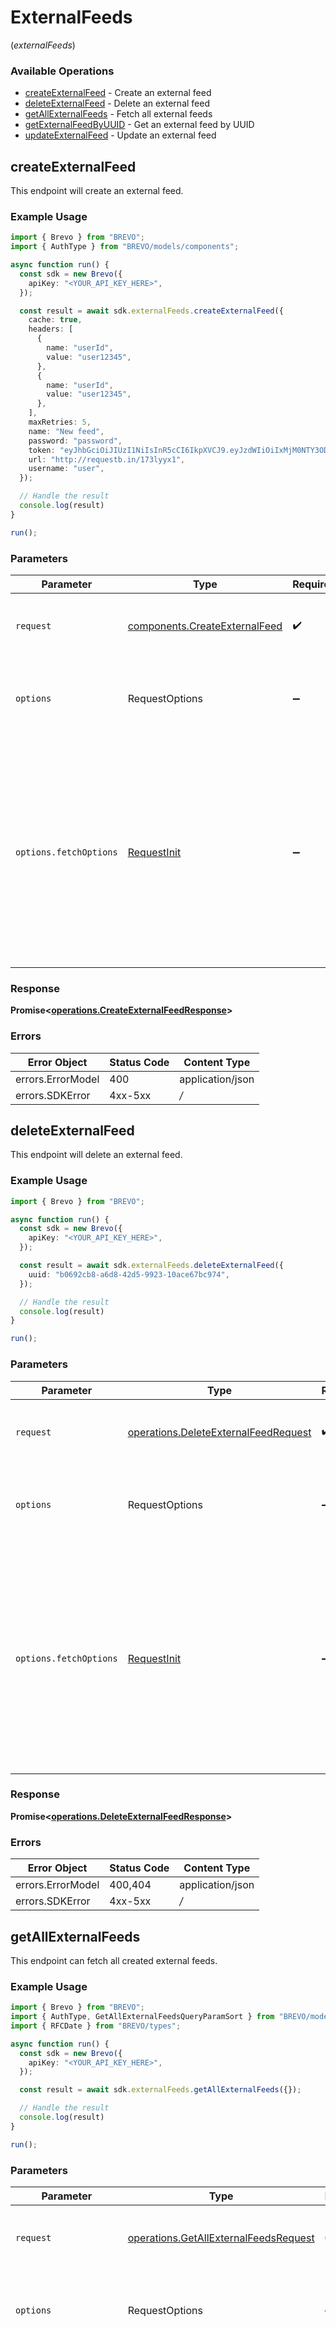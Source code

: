 # ExternalFeeds
(*externalFeeds*)

### Available Operations

* [createExternalFeed](#createexternalfeed) - Create an external feed
* [deleteExternalFeed](#deleteexternalfeed) - Delete an external feed
* [getAllExternalFeeds](#getallexternalfeeds) - Fetch all external feeds
* [getExternalFeedByUUID](#getexternalfeedbyuuid) - Get an external feed by UUID
* [updateExternalFeed](#updateexternalfeed) - Update an external feed

## createExternalFeed

This endpoint will create an external feed.

### Example Usage

```typescript
import { Brevo } from "BREVO";
import { AuthType } from "BREVO/models/components";

async function run() {
  const sdk = new Brevo({
    apiKey: "<YOUR_API_KEY_HERE>",
  });

  const result = await sdk.externalFeeds.createExternalFeed({
    cache: true,
    headers: [
      {
        name: "userId",
        value: "user12345",
      },
      {
        name: "userId",
        value: "user12345",
      },
    ],
    maxRetries: 5,
    name: "New feed",
    password: "password",
    token: "eyJhbGciOiJIUzI1NiIsInR5cCI6IkpXVCJ9.eyJzdWIiOiIxMjM0NTY3ODkwIiwibmFtZSI6IkpvaG4gRG9lIiwiaWF0IjoxNTE2MjM5MDIyfQ.SflKxwRJSMeKKF2QT4fwpMeJf36POk6yJV_adQssw5c",
    url: "http://requestb.in/173lyyx1",
    username: "user",
  });

  // Handle the result
  console.log(result)
}

run();
```

### Parameters

| Parameter                                                                                                                                                                      | Type                                                                                                                                                                           | Required                                                                                                                                                                       | Description                                                                                                                                                                    |
| ------------------------------------------------------------------------------------------------------------------------------------------------------------------------------ | ------------------------------------------------------------------------------------------------------------------------------------------------------------------------------ | ------------------------------------------------------------------------------------------------------------------------------------------------------------------------------ | ------------------------------------------------------------------------------------------------------------------------------------------------------------------------------ |
| `request`                                                                                                                                                                      | [components.CreateExternalFeed](../../models/components/createexternalfeed.md)                                                                                                 | :heavy_check_mark:                                                                                                                                                             | The request object to use for the request.                                                                                                                                     |
| `options`                                                                                                                                                                      | RequestOptions                                                                                                                                                                 | :heavy_minus_sign:                                                                                                                                                             | Used to set various options for making HTTP requests.                                                                                                                          |
| `options.fetchOptions`                                                                                                                                                         | [RequestInit](https://developer.mozilla.org/en-US/docs/Web/API/Request/Request#options)                                                                                        | :heavy_minus_sign:                                                                                                                                                             | Options that are passed to the underlying HTTP request. This can be used to inject extra headers for examples. All `Request` options, except `method` and `body`, are allowed. |


### Response

**Promise<[operations.CreateExternalFeedResponse](../../models/operations/createexternalfeedresponse.md)>**
### Errors

| Error Object      | Status Code       | Content Type      |
| ----------------- | ----------------- | ----------------- |
| errors.ErrorModel | 400               | application/json  |
| errors.SDKError   | 4xx-5xx           | */*               |

## deleteExternalFeed

This endpoint will delete an external feed.

### Example Usage

```typescript
import { Brevo } from "BREVO";

async function run() {
  const sdk = new Brevo({
    apiKey: "<YOUR_API_KEY_HERE>",
  });

  const result = await sdk.externalFeeds.deleteExternalFeed({
    uuid: "b0692cb8-a6d8-42d5-9923-10ace67bc974",
  });

  // Handle the result
  console.log(result)
}

run();
```

### Parameters

| Parameter                                                                                                                                                                      | Type                                                                                                                                                                           | Required                                                                                                                                                                       | Description                                                                                                                                                                    |
| ------------------------------------------------------------------------------------------------------------------------------------------------------------------------------ | ------------------------------------------------------------------------------------------------------------------------------------------------------------------------------ | ------------------------------------------------------------------------------------------------------------------------------------------------------------------------------ | ------------------------------------------------------------------------------------------------------------------------------------------------------------------------------ |
| `request`                                                                                                                                                                      | [operations.DeleteExternalFeedRequest](../../models/operations/deleteexternalfeedrequest.md)                                                                                   | :heavy_check_mark:                                                                                                                                                             | The request object to use for the request.                                                                                                                                     |
| `options`                                                                                                                                                                      | RequestOptions                                                                                                                                                                 | :heavy_minus_sign:                                                                                                                                                             | Used to set various options for making HTTP requests.                                                                                                                          |
| `options.fetchOptions`                                                                                                                                                         | [RequestInit](https://developer.mozilla.org/en-US/docs/Web/API/Request/Request#options)                                                                                        | :heavy_minus_sign:                                                                                                                                                             | Options that are passed to the underlying HTTP request. This can be used to inject extra headers for examples. All `Request` options, except `method` and `body`, are allowed. |


### Response

**Promise<[operations.DeleteExternalFeedResponse](../../models/operations/deleteexternalfeedresponse.md)>**
### Errors

| Error Object      | Status Code       | Content Type      |
| ----------------- | ----------------- | ----------------- |
| errors.ErrorModel | 400,404           | application/json  |
| errors.SDKError   | 4xx-5xx           | */*               |

## getAllExternalFeeds

This endpoint can fetch all created external feeds.

### Example Usage

```typescript
import { Brevo } from "BREVO";
import { AuthType, GetAllExternalFeedsQueryParamSort } from "BREVO/models/operations";
import { RFCDate } from "BREVO/types";

async function run() {
  const sdk = new Brevo({
    apiKey: "<YOUR_API_KEY_HERE>",
  });

  const result = await sdk.externalFeeds.getAllExternalFeeds({});

  // Handle the result
  console.log(result)
}

run();
```

### Parameters

| Parameter                                                                                                                                                                      | Type                                                                                                                                                                           | Required                                                                                                                                                                       | Description                                                                                                                                                                    |
| ------------------------------------------------------------------------------------------------------------------------------------------------------------------------------ | ------------------------------------------------------------------------------------------------------------------------------------------------------------------------------ | ------------------------------------------------------------------------------------------------------------------------------------------------------------------------------ | ------------------------------------------------------------------------------------------------------------------------------------------------------------------------------ |
| `request`                                                                                                                                                                      | [operations.GetAllExternalFeedsRequest](../../models/operations/getallexternalfeedsrequest.md)                                                                                 | :heavy_check_mark:                                                                                                                                                             | The request object to use for the request.                                                                                                                                     |
| `options`                                                                                                                                                                      | RequestOptions                                                                                                                                                                 | :heavy_minus_sign:                                                                                                                                                             | Used to set various options for making HTTP requests.                                                                                                                          |
| `options.fetchOptions`                                                                                                                                                         | [RequestInit](https://developer.mozilla.org/en-US/docs/Web/API/Request/Request#options)                                                                                        | :heavy_minus_sign:                                                                                                                                                             | Options that are passed to the underlying HTTP request. This can be used to inject extra headers for examples. All `Request` options, except `method` and `body`, are allowed. |


### Response

**Promise<[operations.GetAllExternalFeedsResponse](../../models/operations/getallexternalfeedsresponse.md)>**
### Errors

| Error Object      | Status Code       | Content Type      |
| ----------------- | ----------------- | ----------------- |
| errors.ErrorModel | 400,404           | application/json  |
| errors.SDKError   | 4xx-5xx           | */*               |

## getExternalFeedByUUID

This endpoint will update an external feed.

### Example Usage

```typescript
import { Brevo } from "BREVO";

async function run() {
  const sdk = new Brevo({
    apiKey: "<YOUR_API_KEY_HERE>",
  });

  const result = await sdk.externalFeeds.getExternalFeedByUUID({
    uuid: "fa819eb0-857b-463d-ad10-39975748ac59",
  });

  // Handle the result
  console.log(result)
}

run();
```

### Parameters

| Parameter                                                                                                                                                                      | Type                                                                                                                                                                           | Required                                                                                                                                                                       | Description                                                                                                                                                                    |
| ------------------------------------------------------------------------------------------------------------------------------------------------------------------------------ | ------------------------------------------------------------------------------------------------------------------------------------------------------------------------------ | ------------------------------------------------------------------------------------------------------------------------------------------------------------------------------ | ------------------------------------------------------------------------------------------------------------------------------------------------------------------------------ |
| `request`                                                                                                                                                                      | [operations.GetExternalFeedByUUIDRequest](../../models/operations/getexternalfeedbyuuidrequest.md)                                                                             | :heavy_check_mark:                                                                                                                                                             | The request object to use for the request.                                                                                                                                     |
| `options`                                                                                                                                                                      | RequestOptions                                                                                                                                                                 | :heavy_minus_sign:                                                                                                                                                             | Used to set various options for making HTTP requests.                                                                                                                          |
| `options.fetchOptions`                                                                                                                                                         | [RequestInit](https://developer.mozilla.org/en-US/docs/Web/API/Request/Request#options)                                                                                        | :heavy_minus_sign:                                                                                                                                                             | Options that are passed to the underlying HTTP request. This can be used to inject extra headers for examples. All `Request` options, except `method` and `body`, are allowed. |


### Response

**Promise<[operations.GetExternalFeedByUUIDResponse](../../models/operations/getexternalfeedbyuuidresponse.md)>**
### Errors

| Error Object      | Status Code       | Content Type      |
| ----------------- | ----------------- | ----------------- |
| errors.ErrorModel | 400,404           | application/json  |
| errors.SDKError   | 4xx-5xx           | */*               |

## updateExternalFeed

This endpoint will update an external feed.

### Example Usage

```typescript
import { Brevo } from "BREVO";
import { UpdateExternalFeedAuthType } from "BREVO/models/components";

async function run() {
  const sdk = new Brevo({
    apiKey: "<YOUR_API_KEY_HERE>",
  });

  const result = await sdk.externalFeeds.updateExternalFeed({
    updateExternalFeed: {
      cache: true,
      headers: [
        {
          name: "userId",
          value: "user12345",
        },
        {
          name: "userId",
          value: "user12345",
        },
      ],
      maxRetries: 5,
      name: "New feed",
      password: "password",
      token: "eyJhbGciOiJIUzI1NiIsInR5cCI6IkpXVCJ9.eyJzdWIiOiIxMjM0NTY3ODkwIiwibmFtZSI6IkpvaG4gRG9lIiwiaWF0IjoxNTE2MjM5MDIyfQ.SflKxwRJSMeKKF2QT4fwpMeJf36POk6yJV_adQssw5c",
      url: "http://requestb.in/173lyyx1",
      username: "user",
    },
    uuid: "b5fe6c80-273a-4f94-b089-1280ca7739cb",
  });

  // Handle the result
  console.log(result)
}

run();
```

### Parameters

| Parameter                                                                                                                                                                      | Type                                                                                                                                                                           | Required                                                                                                                                                                       | Description                                                                                                                                                                    |
| ------------------------------------------------------------------------------------------------------------------------------------------------------------------------------ | ------------------------------------------------------------------------------------------------------------------------------------------------------------------------------ | ------------------------------------------------------------------------------------------------------------------------------------------------------------------------------ | ------------------------------------------------------------------------------------------------------------------------------------------------------------------------------ |
| `request`                                                                                                                                                                      | [operations.UpdateExternalFeedRequest](../../models/operations/updateexternalfeedrequest.md)                                                                                   | :heavy_check_mark:                                                                                                                                                             | The request object to use for the request.                                                                                                                                     |
| `options`                                                                                                                                                                      | RequestOptions                                                                                                                                                                 | :heavy_minus_sign:                                                                                                                                                             | Used to set various options for making HTTP requests.                                                                                                                          |
| `options.fetchOptions`                                                                                                                                                         | [RequestInit](https://developer.mozilla.org/en-US/docs/Web/API/Request/Request#options)                                                                                        | :heavy_minus_sign:                                                                                                                                                             | Options that are passed to the underlying HTTP request. This can be used to inject extra headers for examples. All `Request` options, except `method` and `body`, are allowed. |


### Response

**Promise<[operations.UpdateExternalFeedResponse](../../models/operations/updateexternalfeedresponse.md)>**
### Errors

| Error Object      | Status Code       | Content Type      |
| ----------------- | ----------------- | ----------------- |
| errors.ErrorModel | 400,404           | application/json  |
| errors.SDKError   | 4xx-5xx           | */*               |
